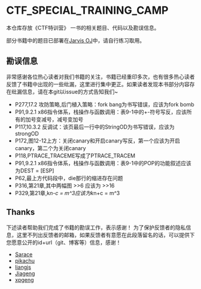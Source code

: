 # CTF_SPECIAL_TRAINING_CAMP

本仓库存放《CTF特训营》 一书的相关题目、代码以及勘误信息。

部分书籍中的题目已部署在[Jarvis OJ](https://www.jarvisoj.com)中，请自行练习取用。

## 勘误信息

非常感谢各位热心读者对我们书籍的关注，书籍已经重印多次，也有很多热心读者反馈了书籍中出现的一些纰漏，这里进行集中更正。如果读者发现本书部分内容存在纰漏信息，请在本git以issue的方式告知我们~

- P277,17.2 攻防策略,后门植入策略：fork bang为书写错误，应该为fork bomb
- P91,9.2.1 x86指令体系，栈操作与函数调用：表9-1中的+-符号写反，应该所有的加号变减号，减号变加号
- P117,10.3.2 反调试：该页最后一行中的StringOD为书写错误，应该为strongOD
- P172,图12-12上方：关闭canary和开启canary写反，第一个应该为开启canary，第二个为关闭canary
- P118,PTRACE_TRACEME写成了PTRACE_TRACEM
- P91,9.2.1 x86指令体系，栈操作与函数调用：表9-1中的POP的功能叙述应该为DEST = [ESP]
- P62,最上方代码段中，die那行的缩进存在问题
- P316,第21章,其中两幅图 >>6 应该为 >>16
- P329,第21章,k*n-c = m^3应该为k*n+c = m^3

## Thanks

下述读者帮助我们完成了书籍的勘误工作，表示感谢！
为了保护反馈者的隐私信息，这里不列出反馈者的邮箱，如果反馈者有意愿在此段落留名的话，可以提供下您愿意公开的id+url（git、博客等）信息，感谢！

- [Sarace](https://github.com/ttxs69)
- [pikachu](https://hitcxy.com)
- [liangjs](https://github.com/liangjs)
- [Jiageng](https://github.com/skyleaworlder)
- [xpgeng](https://github.com/xpgeng)

